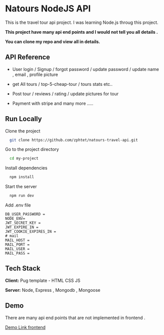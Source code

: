 # Natours NodeJS API

This is the travel tour api project. I was learning Node.js throug this project.

**This project have many api end points and I would not tell you all details .**

**You can clone my repo and view all in details.**

## API Reference

- User login / Signup / forgot password / update password / update name , email , profile picture

- get All tours / top-5-cheap-tour / tours stats etc..
- Post tour / reviews / rating / update pictures for tour

- Payment with stripe and many more .....

## Run Locally

Clone the project

```bash
  git clone https://github.com/zphtet/natours-travel-api.git
```

Go to the project directory

```bash
  cd my-project
```

Install dependencies

```bash
  npm install
```

Start the server

```bash
  npm run dev
```

Add .env file

```
DB_USER_PASSWORD =
NODE_ENV=
JWT_SECRET_KEY =
JWT_EXPIRE_IN =
JWT_COOKIE_EXPIRES_IN =
# mail
MAIL_HOST =
MAIL_PORT =
MAIL_USER =
MAIL_PASS =
```

## Tech Stack

**Client:** Pug template - HTML CSS JS

**Server:** Node, Express , Mongodb , Mongoose

## Demo

There are many api end points that are not implemented in frontend .

[Demo Link frontend](https://natours-travel-6ypt.onrender.com)
